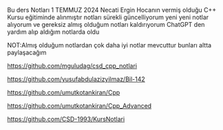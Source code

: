 Bu ders Notları 1 TEMMUZ 2024 Necati Ergin Hocanın vermiş olduğu C++ Kursu eğitiminde alınmıştır 
notları sürekli güncelliyorum yeni yeni notlar alıyorum ve gereksiz almış olduğum notları kaldırıyorum
ChatGPT den yardım alıp aldığım notlarda oldu

NOT:Almış olduğum notlardan çok daha iyi notlar mevcuttur bunları altta paylaşacağım

https://github.com/mguludag/csd_cpp_notlari

https://github.com/yusufabdulazizyilmaz/Bil-142

https://github.com/umutkotankiran/Cpp

https://github.com/umutkotankiran/Cpp_Advanced

https://github.com/CSD-1993/KursNotlari
